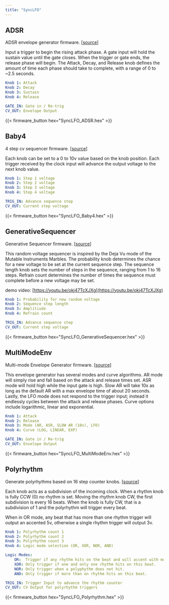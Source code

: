 ```yaml
---
title: "SyncLFO"
---
```


## ADSR

ADSR envelope generator firmware. [[source](https://github.com/awonak/HagiwoModulove/blob/main/SyncLFO/ADSR/ADSR.ino)]

Input a trigger
to begin the rising attack phase. A gate input will hold the sustain value
until the gate closes. When the trigger or gate ends, the release phase will
begin. The Attack, Decay, and Release knob defines the amount of time each
phase should take to complete, with a range of 0 to ~2.5 seconds.

```yaml
Knob 1: Attack
Knob 2: Decay
Knob 3: Sustain
Knob 4: Release

GATE_IN: Gate in / Re-trig
CV_OUT: Envelope Output
```

{{< firmware_button hex="SyncLFO_ADSR.hex" >}}

## Baby4

4 step cv sequencer firmware. [[source](https://github.com/awonak/HagiwoModulove/blob/main/SyncLFO/Baby4/Baby4.ino)]

Each knob can be set to
a 0 to 10v value based on the knob position. Each trigger received by the
clock input will advance the output voltage to the next knob value.

```yaml
Knob 1: Step 1 voltage
Knob 2: Step 2 voltage
Knob 3: Step 3 voltage
Knob 4: Step 4 voltage

TRIG_IN: Advance sequence step
CV_OUT: Current step voltage
```

{{< firmware_button hex="SyncLFO_Baby4.hex" >}}

## GenerativeSequencer

Generative Sequencer firmware. [[source](https://github.com/awonak/HagiwoModulove/blob/main/SyncLFO/GenerativeSequencer/GenerativeSequencer.ino)]

This random voltage
sequencer is inspired by the Deja Vu mode of the Mutable Instruments Marbles.
The probability knob determines the chance for a new voltage to be set at the
current sequence step. The sequence length knob sets the number of steps
in the sequence, ranging from 1 to 16 steps. Refrain count determines the
number of times the sequence must complete before a new voltage may be set.

demo video: [https://youtu.be/okj47TcXJXg](https://youtu.be/okj47TcXJXg)

```yaml
Knob 1: Probability for new random voltage
Knob 2: Sequence step length
Knob 3: Amplitiude
Knob 4: Refrain count

TRIG_IN: Advance sequence step
CV_OUT: Current step voltage
```

{{< firmware_button hex="SyncLFO_GenerativeSequencer.hex" >}}

## MultiModeEnv

Multi-mode Envelope Generator firmware. [[source](https://github.com/awonak/HagiwoModulove/blob/main/SyncLFO/MultiModeEnv/MultiModeEnv.ino)]

This envelope generator has several modes and curve algorithms. AR mode will
simply rise and fall based on the attack and release times set. ASR mode will
hold high while the input gate is high. Slow AR will take 10x as long as the
default AR with a max envelope time of about 20 seconds. Lastly, the LFO mode
does not respond to the trigger input; instead it endlessly cycles between the
attack and release phases. Curve options include logarithmic, linear and
exponential.

```yaml
Knob 1: Attack
Knob 2: Release
Knob 3: Mode (AR, ASR, SLOW AR (10x), LFO)
Knob 4: Curve (LOG, LINEAR, EXP)

GATE_IN: Gate in / Re-trig
CV_OUT: Envelope Output
```

{{< firmware_button hex="SyncLFO_MultiModeEnv.hex" >}}

## Polyrhythm

Generate polyrhythms based on 16 step counter knobs. [[source](https://github.com/awonak/HagiwoModulove/blob/main/SyncLFO/Polyrhythm/Polyrhythm.ino)]

Each knob acts as a subdivision of the incoming clock. When a rhythm knob
is fully CCW (0) no rhythm is set. Moving the rhythm knob CW, the first
subdivision is every 16 beats. When the knob is fully CW, that is a
subdivision of 1 and the polyrhythm will trigger every beat.

When in OR mode, any beat that has more than one rhythm trigger will output
an accented 5v, otherwise a single rhythm trigger will output 3v.

```yaml
Knob 1: Polyrhythm count 1
Knob 2: Polyrhythm count 2
Knob 3: Polyrhythm count 3
Knob 4: Logic mode selection (OR, XOR, NOR, AND)

Logic Modes:
    OR:  Trigger if any rhythm hits on the beat and will accent with more than one hit.
    XOR: Only trigger if one and only one rhythm hits on this beat.
    NOR: Only trigger when a polyphythm does not hit.
    AND: Only trigger if more than on rhythm hits on this beat.

TRIG_IN: Trigger Input to advance the rhythm counter
CV_OUT: CV Output for polyrhythm triggers
```

{{< firmware_button hex="SyncLFO_Polyrhythm.hex" >}}
